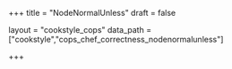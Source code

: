 +++
title = "NodeNormalUnless"
draft = false

layout = "cookstyle_cops"
data_path = ["cookstyle","cops_chef_correctness_nodenormalunless"]

+++

<!-- The content of this page is automatically generated from the
cops_chef_correctness_nodenormalunless.yml file in github.com/chef/cookstyle/blob/main/docs-chef-io/data/cookstyle/. -->
